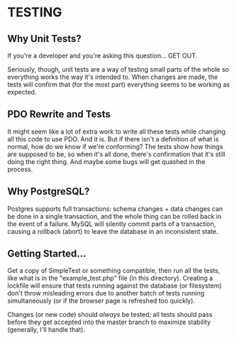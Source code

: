 TESTING
==========


Why Unit Tests?
--------

If you're a developer and you're asking this question... GET OUT.

Seriously, though, unit tests are a way of testing small parts of the whole so 
everything works the way it's intended to.  When changes are made, the tests 
will confirm that (for the most part) everything seems to be working as 
expected.

PDO Rewrite and Tests
-------

It might seem like a lot of extra work to write all these tests while changing 
all this code to use PDO.  And it is.  But if there isn't a definition of what 
is normal, how do we know if we're conforming?  The tests show how things are 
supposed to be, so when it's all done, there's confirmation that it's still 
doing the right thing.  And maybe some bugs will get quashed in the process.

Why PostgreSQL?
-------

Postgres supports full transactions: schema changes + data changes can be done 
in a single transaction, and the whole thing can be rolled back in the event of 
a failure.  MySQL will silently commit parts of a transaction, causing a 
rollback (abort) to leave the database in an inconsistent state.

Getting Started...
-------

Get a copy of SimpleTest or something compatible, then run all the tests, like 
what is in the "example_test.php" file (in this directory).  Creating a lockfile 
will ensure that tests running against the database (or filesystem) don't throw 
misleading errors due to another batch of tests running simultaneously (or if 
the browser page is refreshed too quickly).

Changes (or new code) should *always* be tested; all tests should pass before 
they get accepted into the master branch to maximize stability (generally, I'll 
handle that).